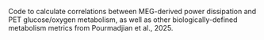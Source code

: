Code to calculate correlations between MEG-derived power dissipation and PET glucose/oxygen metabolism, as well as other biologically-defined metabolism metrics from Pourmadjian et al., 2025.
